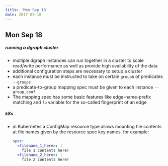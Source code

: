 ```yaml
---
title: 'Mon Sep 18'
date: 2017-09-18
---
```


## Mon Sep 18

##### running a dgraph cluster

- multiple dgraph instances can run together in a cluster to scale read/write performance as well as provide high availability of the data
- additional configuration steps are necessary to setup a cluster
- each instance must be instructed to take on certain `group`s of predicates `--groups`
- a predicate-to-group mapping spec must be given to each instance `--group_conf`
- The mapping spec has some basic features like edge-name-prefix matching and `fp` variable for the so-called fingerprint of an edge

##### k8s

- in Kubernetes a ConfigMap resource type allows mounting file contents at file names given by the resource spec key names. for example:

  ```yaml
  spec:
    <filename_1_here>: |
      file 1 contents here!
    <filename_2_here>: |
      file 2 contents here!
  ```

